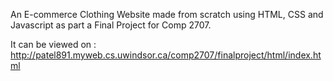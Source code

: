 An E-commerce Clothing Website made from scratch using HTML, CSS and Javascript as part a Final Project for Comp 2707.

It can be viewed on : http://patel891.myweb.cs.uwindsor.ca/comp2707/finalproject/html/index.html


